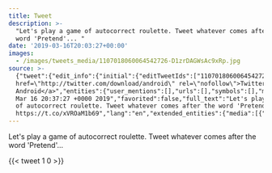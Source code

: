 ```yaml
---
title: Tweet
description: >-
  "Let's play a game of autocorrect roulette. Tweet whatever comes after the
  word 'Pretend'... "
date: '2019-03-16T20:03:27+00:00'
images:
  - /images/tweets_media/1107018060064542726-D1zrDAGWsAc9xRp.jpg
source: >-
  {"tweet":{"edit_info":{"initial":{"editTweetIds":["1107018060064542726"],"editableUntil":"2019-03-16T21:37:27.577Z","editsRemaining":"5","isEditEligible":true}},"retweeted":false,"source":"<a
  href=\"http://twitter.com/download/android\" rel=\"nofollow\">Twitter for
  Android</a>","entities":{"user_mentions":[],"urls":[],"symbols":[],"media":[{"expanded_url":"https://twitter.com/toychicken/status/1107018060064542726/photo/1","indices":["92","115"],"url":"https://t.co/xVROaM1b69","media_url":"http://pbs.twimg.com/tweet_video_thumb/D1zrDAGWsAc9xRp.jpg","id_str":"1107018045225086983","id":"1107018045225086983","media_url_https":"https://pbs.twimg.com/tweet_video_thumb/D1zrDAGWsAc9xRp.jpg","sizes":{"small":{"w":"400","h":"336","resize":"fit"},"medium":{"w":"400","h":"336","resize":"fit"},"thumb":{"w":"150","h":"150","resize":"crop"},"large":{"w":"400","h":"336","resize":"fit"}},"type":"photo","display_url":"pic.twitter.com/xVROaM1b69"}],"hashtags":[]},"display_text_range":["0","115"],"favorite_count":"1","id_str":"1107018060064542726","truncated":false,"retweet_count":"0","id":"1107018060064542726","possibly_sensitive":false,"created_at":"Sat
  Mar 16 20:37:27 +0000 2019","favorited":false,"full_text":"Let's play a game
  of autocorrect roulette. Tweet whatever comes after the word 'Pretend'...
  https://t.co/xVROaM1b69","lang":"en","extended_entities":{"media":[{"expanded_url":"https://twitter.com/toychicken/status/1107018060064542726/photo/1","indices":["92","115"],"url":"https://t.co/xVROaM1b69","media_url":"http://pbs.twimg.com/tweet_video_thumb/D1zrDAGWsAc9xRp.jpg","id_str":"1107018045225086983","video_info":{"aspect_ratio":["25","21"],"variants":[{"bitrate":"0","content_type":"video/mp4","url":"https://video.twimg.com/tweet_video/D1zrDAGWsAc9xRp.mp4"}]},"id":"1107018045225086983","media_url_https":"https://pbs.twimg.com/tweet_video_thumb/D1zrDAGWsAc9xRp.jpg","sizes":{"small":{"w":"400","h":"336","resize":"fit"},"medium":{"w":"400","h":"336","resize":"fit"},"thumb":{"w":"150","h":"150","resize":"crop"},"large":{"w":"400","h":"336","resize":"fit"}},"type":"animated_gif","display_url":"pic.twitter.com/xVROaM1b69"}]}}}
---
```

Let's play a game of autocorrect roulette. Tweet whatever comes after the word 'Pretend'... 
    
{{< tweet 1 0 >}}
    
